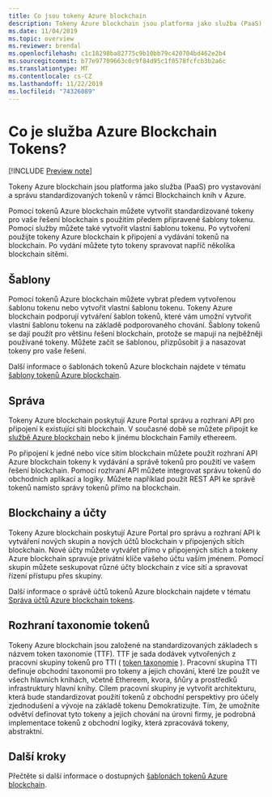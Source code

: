 ```yaml
---
title: Co jsou tokeny Azure blockchain
description: Tokeny Azure blockchain jsou platforma jako služba (PaaS) pro vystavování a správu tokenů.
ms.date: 11/04/2019
ms.topic: overview
ms.reviewer: brendal
ms.openlocfilehash: c1c18298ba82775c9b10bb79c420704bd462e2b4
ms.sourcegitcommit: b77e97709663c0c9f84d95c1f0578fcfcb3b2a6c
ms.translationtype: MT
ms.contentlocale: cs-CZ
ms.lasthandoff: 11/22/2019
ms.locfileid: "74326089"
---
```

# <a name="what-is-azure-blockchain-tokens"></a>Co je služba Azure Blockchain Tokens?

[!INCLUDE [Preview note](./includes/preview.md)]

Tokeny Azure blockchain jsou platforma jako služba (PaaS) pro vystavování a správu standardizovaných tokenů v rámci Blockchainch knih v Azure.

Pomocí tokenů Azure blockchain můžete vytvořit standardizované tokeny pro vaše řešení blockchain s použitím předem připravené šablony tokenu. Pomocí služby můžete také vytvořit vlastní šablonu tokenu. Po vytvoření použijte tokeny Azure blockchain k připojení a vydávání tokenů na blockchain. Po vydání můžete tyto tokeny spravovat napříč několika blockchain sítěmi.

## <a name="templates"></a>Šablony

Pomocí tokenů Azure blockchain můžete vybrat předem vytvořenou šablonu tokenu nebo vytvořit vlastní šablonu tokenu. Tokeny Azure blockchain podporují vytváření šablon tokenů, které vám umožní vytvořit vlastní šablonu tokenu na základě podporovaného chování. Šablony tokenů se dají použít pro většinu řešení blockchain, protože se mapují na nejběžněji používané tokeny. Můžete začít se šablonou, přizpůsobit ji a nasazovat tokeny pro vaše řešení.

Další informace o šablonách tokenů Azure blockchain najdete v tématu [šablony tokenů Azure blockchain](templates.md).

## <a name="management"></a>Správa

Tokeny Azure blockchain poskytují Azure Portal správu a rozhraní API pro připojení k existující síti blockchain. V současné době se můžete připojit ke [službě Azure blockchain](../service/overview.md) nebo k jinému blockchain Family ethereem.

Po připojení k jedné nebo více sítím blockchain můžete použít rozhraní API Azure blockchain tokeny k vydávání a správě tokenů pro použití ve vašem řešení blockchain. Pomocí rozhraní API můžete integrovat správu tokenů do obchodních aplikací a logiky. Můžete například použít REST API ke správě tokenů namísto správy tokenů přímo na blockchain.

## <a name="blockchains-and-accounts"></a>Blockchainy a účty

Tokeny Azure blockchain poskytují Azure Portal pro správu a rozhraní API k vytváření nových skupin a nových účtů blockchain v připojených sítích blockchain. Nové účty můžete vytvářet přímo v připojených sítích a tokeny Azure blockchain spravuje privátní klíče vašeho účtu vaším jménem. Pomocí skupin můžete seskupovat různé účty blockchain z více sítí a spravovat řízení přístupu přes skupiny.

Další informace o správě účtů tokenů Azure blockchain najdete v tématu [Správa účtů Azure blockchain tokens](account-management.md).

## <a name="token-taxonomy-framework"></a>Rozhraní taxonomie tokenů

Tokeny Azure blockchain jsou založené na standardizovaných základech s názvem token taxonomie (TTF). TTF je sada dodávek vytvořených z pracovní skupiny tokenů pro TTI ( [token taxonomie](https://entethalliance.org/participate/token-taxonomy-initiative/) ). Pracovní skupina TTI definuje obchodní taxonomii pro tokeny a jejich chování, které lze použít ve všech hlavních knihách, včetně Ethereem, kvora, šňůry a prostředků infrastruktury hlavní knihy. Cílem pracovní skupiny je vytvořit architekturu, která bude standardizovat použití tokenů z obchodní perspektivy pro účely zjednodušení a vývoje na základě tokenu Demokratizujte. Tím, že umožníte odvětví definovat tyto tokeny a jejich chování na úrovni firmy, je podrobná implementace tokenů z obchodní logiky, která zpracovává tokeny, abstraktní.

## <a name="next-steps"></a>Další kroky

Přečtěte si další informace o dostupných [šablonách tokenů Azure blockchain](templates.md).
